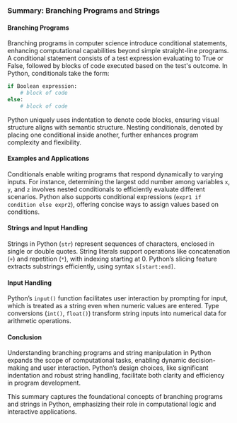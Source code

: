 ### Summary: Branching Programs and Strings

#### Branching Programs
Branching programs in computer science introduce conditional statements, enhancing computational capabilities beyond simple straight-line programs. A conditional statement consists of a test expression evaluating to True or False, followed by blocks of code executed based on the test's outcome. In Python, conditionals take the form:
```python
if Boolean expression:
    # block of code
else:
    # block of code
```
Python uniquely uses indentation to denote code blocks, ensuring visual structure aligns with semantic structure. Nesting conditionals, denoted by placing one conditional inside another, further enhances program complexity and flexibility.

#### Examples and Applications
Conditionals enable writing programs that respond dynamically to varying inputs. For instance, determining the largest odd number among variables `x`, `y`, and `z` involves nested conditionals to efficiently evaluate different scenarios. Python also supports conditional expressions (`expr1 if condition else expr2`), offering concise ways to assign values based on conditions.

#### Strings and Input Handling
Strings in Python (`str`) represent sequences of characters, enclosed in single or double quotes. String literals support operations like concatenation (`+`) and repetition (`*`), with indexing starting at 0. Python’s slicing feature extracts substrings efficiently, using syntax `s[start:end]`.

#### Input Handling
Python’s `input()` function facilitates user interaction by prompting for input, which is treated as a string even when numeric values are entered. Type conversions (`int()`, `float()`) transform string inputs into numerical data for arithmetic operations.

#### Conclusion
Understanding branching programs and string manipulation in Python expands the scope of computational tasks, enabling dynamic decision-making and user interaction. Python’s design choices, like significant indentation and robust string handling, facilitate both clarity and efficiency in program development.

This summary captures the foundational concepts of branching programs and strings in Python, emphasizing their role in computational logic and interactive applications.
